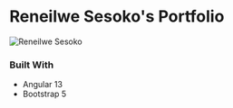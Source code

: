 # Reneilwe Sesoko's Portfolio

![Reneilwe Sesoko](https://ibb.co/Csx8Gsf)

### Built With
+ Angular 13
+ Bootstrap 5